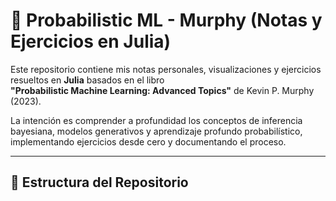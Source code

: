 # 📘 Probabilistic ML - Murphy (Notas y Ejercicios en Julia)

Este repositorio contiene mis notas personales, visualizaciones y ejercicios resueltos en **Julia** basados en el libro  
**"Probabilistic Machine Learning: Advanced Topics"** de Kevin P. Murphy (2023).

La intención es comprender a profundidad los conceptos de inferencia bayesiana, modelos generativos y aprendizaje profundo probabilístico, implementando ejercicios desde cero y documentando el proceso.

---

## 📂 Estructura del Repositorio


